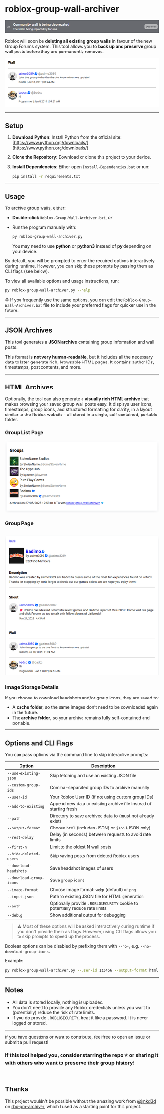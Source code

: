 # roblox-group-wall-archiver

![Screenshot of notice about group walls being depreciated](/demo-images/depreciated-wall.png)

Roblox will soon be **deleting all existing group walls** in favour of the new Group Forums system. This tool allows you to **back up and preserve** group wall posts before they are permanently removed.

![A screenshot of an archived group wall](/demo-images/demo-img.png)

---

## Setup

1. **Download Python**: Install Python from the official site: [https://www.python.org/downloads/](https://www.python.org/downloads/)
2. **Clone the Repository**: Download or clone this project to your device.
3. **Install Dependencies**: Either open `Install-Dependencies.bat` or run:

   ```bash
   pip install -r requirements.txt
   ```

---

## Usage

To archive group walls, either:

* **Double-click** `Roblox-Group-Wall-Archiver.bat`, *or*
* Run the program manually with:

  ```bash
  py roblox-group-wall-archiver.py
  ```
  You may need to use **python** or **python3** instead of **py** depending on your device.

By default, you will be prompted to enter the required options interactively during runtime. However, you can skip these prompts by passing them as CLI flags (see below).

To view all available options and usage instructions, run:

```bash
py roblox-group-wall-archiver.py --help
```

♻️ If you frequently use the same options, you can edit the `Roblox-Group-Wall-Archiver.bat` file to include your preferred flags for quicker use in the future.

---

## JSON Archives

This tool generates a **JSON archive** containing group information and wall posts.

This format is **not very human-readable**, but it includes all the necessary data to later generate rich, browsable HTML pages. It contains author IDs, timestamps, post contents, and more.

---

## HTML Archives

Optionally, the tool can also generate a **visually rich HTML archive** that makes browsing your saved group wall posts easy. It displays user icons, timestamps, group icons, and structured formatting for clarity, in a layout similar to the Roblox website - all stored in a single, self contained, portable folder.

### Group List Page
![A screenshot of a list of saved groups](/demo-images/demo-img1.png)
### Group Page
![A screenshot of an archived group page](/demo-images/demo-img3.png)
---

### Image Storage Details

If you choose to download headshots and/or group icons, they are saved to:

- A **cache folder**, so the same images don’t need to be downloaded again in the future.
- The **archive folder**, so your archive remains fully self-contained and portable.

---


## Options and CLI Flags

You can pass options via the command line to skip interactive prompts:

| Option                   | Description                                                       |
| ------------------------ | ----------------------------------------------------------------  |
| `--use-existing-json`    | Skip fetching and use an existing JSON file                       |
| `--custom-group-ids`     | Comma-separated group IDs to archive manually                     |
| `--user-id`              | Your Roblox User ID (if not using custom group IDs)               |
| `--add-to-existing`      | Append new data to existing archive file instead of starting fresh|
| `--path`                 | Directory to save archived data to (must not already exist)       |
| `--output-format`        | Choose `html` (includes JSON) or `json` (JSON only)               |
| `--rest-delay`           | Delay (in seconds) between requests to avoid rate limits          |
| `--first-n`              | Limit to the oldest N wall posts                                  |
| `--hide-deleted-users`   | Skip saving posts from deleted Roblox users                       |
| `--download-headshots`   | Save headshot images of users                                     |
| `--download-group-icons` | Save group icons                                                  |
| `--image-format`         | Choose image format: `webp` (default) or `png`                    |
| `--input-json`           | Path to existing JSON file for HTML generation                    |
| `--auth`                 | Optionally provide `.ROBLOSECURITY` cookie to potentially reduce rate limits |
| `--debug`                | Show additional output for debugging                              |


> ⚠️ Most of these options will be asked interactively during runtime if you don't provide them as flags. However, using CLI flags allows you to skip prompts to speed up the process.

Boolean options can be disabled by prefixing them with `--no-`, e.g. `--no-download-group-icons`.

Example:

```bash
py roblox-group-wall-archiver.py --user-id 123456 --output-format html --no-download-headshots --download-group-icons --rest-delay 2
```

---

## Notes

* All data is stored locally; nothing is uploaded.
* You don't need to provide any Roblox credentials unless you want to (potentially) reduce the risk of rate limits.
* If you do provide `.ROBLOSECURITY`, treat it like a password. It is never logged or stored.

---

If you have questions or want to contribute, feel free to open an issue or submit a pull request!



### If this tool helped you, consider starring the repo ⭐ or sharing it with others who want to preserve their group history!


<br>

## Thanks

This project wouldn't be possible without the amazing work from [@jmkd3d](https://github.com/jmkd3v) on [rbx-pm-archiver](https://github.com/jmkd3v/rbx-pm-archiver), which I used as a starting point for this project.
